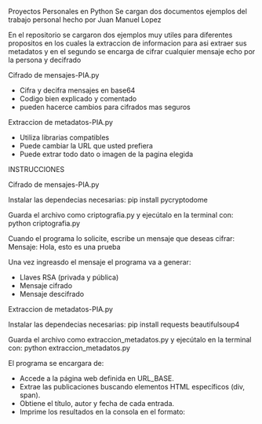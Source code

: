 Proyectos Personales en Python
Se cargan dos documentos ejemplos del trabajo personal hecho por Juan Manuel Lopez

En el repositorio se cargaron dos ejemplos muy utiles para diferentes propositos en los cuales la extraccion de informacion para asi extraer sus metadatos y en el segundo se encarga de cifrar cualquier mensaje echo por la persona y decifrado 

Cifrado de mensajes-PIA.py
- Cifra y decifra mensajes en base64
- Codigo bien explicado y comentado
- pueden hacerce cambios para cifrados mas seguros

Extraccion de metadatos-PIA.py
- Utiliza librarias compatibles 
- Puede cambiar la URL que usted prefiera
- Puede extrar todo dato o imagen de la pagina elegida 

INSTRUCCIONES 
 
Cifrado de mensajes-PIA.py

Instalar las dependecias necesarias:
pip install pycryptodome

Guarda el archivo como criptografia.py y ejecútalo en la terminal con:
python criptografia.py

Cuando el programa lo solicite, escribe un mensaje que deseas cifrar:
Mensaje: Hola, esto es una prueba

Una vez ingreasdo el mensaje el programa va a generar:
- Llaves RSA (privada y pública)
- Mensaje cifrado
- Mensaje descifrado

Extraccion de metadatos-PIA.py

Instalar las dependecias necesarias:
pip install requests beautifulsoup4

Guarda el archivo como extraccion_metadatos.py y ejecútalo en la terminal con:
python extraccion_metadatos.py

El programa se encargara de:

- Accede a la página web definida en URL_BASE.
- Extrae las publicaciones buscando elementos HTML específicos (div, span).
- Obtiene el título, autor y fecha de cada entrada.
- Imprime los resultados en la consola en el formato:
